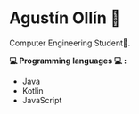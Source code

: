 # Agustín Ollín 👋

Computer Engineering Student👾.

**💻 Programming languages 💻 :**
- Java
- Kotlin
- JavaScript
